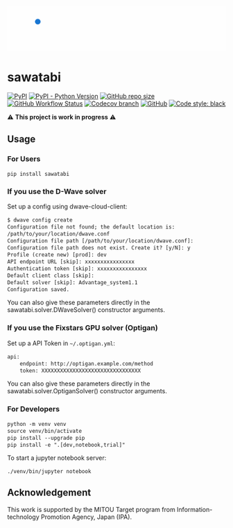 ![sawatabi-logo](./figs/sawatabi-logo.gif)

# sawatabi

[![PyPI](https://img.shields.io/pypi/v/sawatabi?style=flat-square)](https://pypi.org/project/sawatabi/)
[![PyPI - Python Version](https://img.shields.io/pypi/pyversions/sawatabi?style=flat-square)](https://pypi.org/project/sawatabi/)
[![GitHub repo size](https://img.shields.io/github/repo-size/kotarot/sawatabi?style=flat-square)](https://github.com/kotarot/sawatabi)
[![GitHub Workflow Status](https://img.shields.io/github/workflow/status/kotarot/sawatabi/ci?style=flat-square)](https://github.com/kotarot/sawatabi/actions?query=workflow%3Aci)
[![Codecov branch](https://img.shields.io/codecov/c/gh/kotarot/sawatabi/main?flag=unittests&style=flat-square&token=SKXOS0VKOA)](https://codecov.io/gh/kotarot/sawatabi)
[![GitHub](https://img.shields.io/github/license/kotarot/sawatabi?style=flat-square)](https://github.com/kotarot/sawatabi/blob/main/LICENSE)
[![Code style: black](https://img.shields.io/badge/code%20style-black-000000.svg?style=flat-square)](https://github.com/psf/black)

:warning: **This project is work in progress** :warning:

## Usage

### For Users

```
pip install sawatabi
```

### If you use the D-Wave solver

Set up a config using dwave-cloud-client:
```
$ dwave config create
Configuration file not found; the default location is: /path/to/your/location/dwave.conf
Configuration file path [/path/to/your/location/dwave.conf]:
Configuration file path does not exist. Create it? [y/N]: y
Profile (create new) [prod]: dev
API endpoint URL [skip]: xxxxxxxxxxxxxxxx
Authentication token [skip]: xxxxxxxxxxxxxxxx
Default client class [skip]:
Default solver [skip]: Advantage_system1.1
Configuration saved.
```

You can also give these parameters directly in the sawatabi.solver.DWaveSolver() constructor arguments.

### If you use the Fixstars GPU solver (Optigan)

Set up a API Token in `~/.optigan.yml`:
```
api:
    endpoint: http://optigan.example.com/method
    token: XXXXXXXXXXXXXXXXXXXXXXXXXXXXXXXX
```

You can also give these parameters directly in the sawatabi.solver.OptiganSolver() constructor arguments.

### For Developers

```
python -m venv venv
source venv/bin/activate
pip install --upgrade pip
pip install -e ".[dev,notebook,trial]"
```

To start a jupyter notebook server:
```
./venv/bin/jupyter notebook
```

## Acknowledgement

This work is supported by the MITOU Target program from Information-technology Promotion Agency, Japan (IPA).
